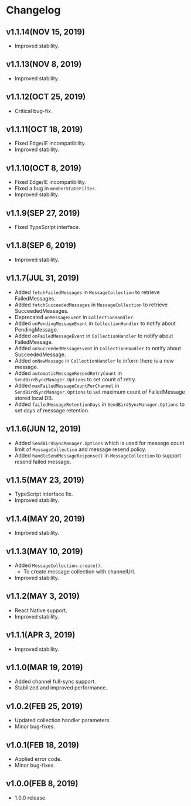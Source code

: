Changelog
=========

## v1.1.14(NOV 15, 2019)
 * Improved stability.

## v1.1.13(NOV 8, 2019)
 * Improved stability.

## v1.1.12(OCT 25, 2019)
 * Critical bug-fix.

## v1.1.11(OCT 18, 2019)
 * Fixed Edge/IE incompatibility.
 * Improved stability.

## v1.1.10(OCT 8, 2019)
 * Fixed Edge/IE incompatibility.
 * Fixed a bug in `memberStateFilter`.
 * Improved stability.

## v1.1.9(SEP 27, 2019)
 * Fixed TypeScript interface.

## v1.1.8(SEP 6, 2019)
 * Improved stability.
 
## v1.1.7(JUL 31, 2019)
 * Added `fetchFailedMessages` in `MessageCollection` to retrieve FailedMessages.  
 * Added `fetchSucceededMessages` in `MessageCollection` to retrieve SucceededMessages.  
 * Deprecated `onMessageEvent` in `CollectionHandler`.    
 * Added `onPendingMessageEvent` in `CollectionHandler` to notify about PendingMessage.  
 * Added `onFailedMessageEvent` in `CollectionHandler` to notify about FailedMessage.  
 * Added `onSucceededMessageEvent` in `CollectionHandler` to notify about SucceededMessage.  
 * Added `onNewMessage` in `CollectionHandler` to inform there is a new message.
 * Added `automaticMessageResendRetryCount` in `SendBirdSyncManager.Options` to set count of retry.  
 * Added `maxFailedMessageCountPerChannel` in `SendBirdSyncManager.Options` to set maximum count of FailedMessage stored local DB.  
 * Added `failedMessageRetentionDays` in `SendBirdSyncManager.Options` to set days of message retention.  
 
## v1.1.6(JUN 12, 2019)
 * Added `SendBirdSyncManager.Options` which is used for message count limit of `MessageCollection` and message resend policy.   
 * Added `handleSendMessageResponse()` in `MessageCollection` to support resend failed message.  

## v1.1.5(MAY 23, 2019)
 * TypeScript interface fix.
 * Improved stability.

## v1.1.4(MAY 20, 2019)
 * Improved stability.

## v1.1.3(MAY 10, 2019)
 * Added `MessageCollection.create()`.
   * To create message collection with channelUrl.
 * Improved stability.

## v1.1.2(MAY 3, 2019)
 * React Native support.
 * Improved stability.

## v1.1.1(APR 3, 2019)
 * Improved stability.

## v1.1.0(MAR 19, 2019)
 * Added channel full-sync support.
 * Stabilized and improved performance.

## v1.0.2(FEB 25, 2019)
 * Updated collection handler parameters.
 * Minor bug-fixes.

## v1.0.1(FEB 18, 2019)
 * Applied error code.
 * Minor bug-fixes.

## v1.0.0(FEB 8, 2019)
 * 1.0.0 release.